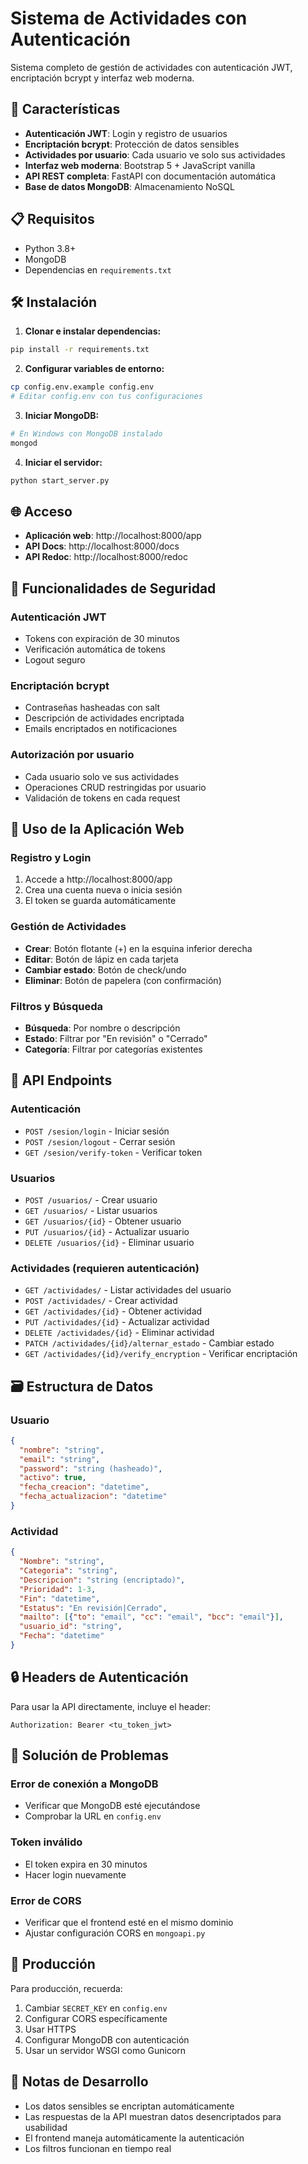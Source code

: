 # Sistema de Actividades con Autenticación

Sistema completo de gestión de actividades con autenticación JWT, encriptación bcrypt y interfaz web moderna.

## 🚀 Características

- **Autenticación JWT**: Login y registro de usuarios
- **Encriptación bcrypt**: Protección de datos sensibles
- **Actividades por usuario**: Cada usuario ve solo sus actividades
- **Interfaz web moderna**: Bootstrap 5 + JavaScript vanilla
- **API REST completa**: FastAPI con documentación automática
- **Base de datos MongoDB**: Almacenamiento NoSQL

## 📋 Requisitos

- Python 3.8+
- MongoDB
- Dependencias en `requirements.txt`

## 🛠️ Instalación

1. **Clonar e instalar dependencias:**
```bash
pip install -r requirements.txt
```

2. **Configurar variables de entorno:**
```bash
cp config.env.example config.env
# Editar config.env con tus configuraciones
```

3. **Iniciar MongoDB:**
```bash
# En Windows con MongoDB instalado
mongod
```

4. **Iniciar el servidor:**
```bash
python start_server.py
```

## 🌐 Acceso

- **Aplicación web**: http://localhost:8000/app
- **API Docs**: http://localhost:8000/docs
- **API Redoc**: http://localhost:8000/redoc

## 🔐 Funcionalidades de Seguridad

### Autenticación JWT
- Tokens con expiración de 30 minutos
- Verificación automática de tokens
- Logout seguro

### Encriptación bcrypt
- Contraseñas hasheadas con salt
- Descripción de actividades encriptada
- Emails encriptados en notificaciones

### Autorización por usuario
- Cada usuario solo ve sus actividades
- Operaciones CRUD restringidas por usuario
- Validación de tokens en cada request

## 📱 Uso de la Aplicación Web

### Registro y Login
1. Accede a http://localhost:8000/app
2. Crea una cuenta nueva o inicia sesión
3. El token se guarda automáticamente

### Gestión de Actividades
- **Crear**: Botón flotante (+) en la esquina inferior derecha
- **Editar**: Botón de lápiz en cada tarjeta
- **Cambiar estado**: Botón de check/undo
- **Eliminar**: Botón de papelera (con confirmación)

### Filtros y Búsqueda
- **Búsqueda**: Por nombre o descripción
- **Estado**: Filtrar por "En revisión" o "Cerrado"
- **Categoría**: Filtrar por categorías existentes

## 🔧 API Endpoints

### Autenticación
- `POST /sesion/login` - Iniciar sesión
- `POST /sesion/logout` - Cerrar sesión
- `GET /sesion/verify-token` - Verificar token

### Usuarios
- `POST /usuarios/` - Crear usuario
- `GET /usuarios/` - Listar usuarios
- `GET /usuarios/{id}` - Obtener usuario
- `PUT /usuarios/{id}` - Actualizar usuario
- `DELETE /usuarios/{id}` - Eliminar usuario

### Actividades (requieren autenticación)
- `GET /actividades/` - Listar actividades del usuario
- `POST /actividades/` - Crear actividad
- `GET /actividades/{id}` - Obtener actividad
- `PUT /actividades/{id}` - Actualizar actividad
- `DELETE /actividades/{id}` - Eliminar actividad
- `PATCH /actividades/{id}/alternar_estado` - Cambiar estado
- `GET /actividades/{id}/verify_encryption` - Verificar encriptación

## 🗃️ Estructura de Datos

### Usuario
```json
{
  "nombre": "string",
  "email": "string",
  "password": "string (hasheado)",
  "activo": true,
  "fecha_creacion": "datetime",
  "fecha_actualizacion": "datetime"
}
```

### Actividad
```json
{
  "Nombre": "string",
  "Categoria": "string",
  "Descripcion": "string (encriptado)",
  "Prioridad": 1-3,
  "Fin": "datetime",
  "Estatus": "En revisión|Cerrado",
  "mailto": [{"to": "email", "cc": "email", "bcc": "email"}],
  "usuario_id": "string",
  "Fecha": "datetime"
}
```

## 🔒 Headers de Autenticación

Para usar la API directamente, incluye el header:
```
Authorization: Bearer <tu_token_jwt>
```

## 🐛 Solución de Problemas

### Error de conexión a MongoDB
- Verificar que MongoDB esté ejecutándose
- Comprobar la URL en `config.env`

### Token inválido
- El token expira en 30 minutos
- Hacer login nuevamente

### Error de CORS
- Verificar que el frontend esté en el mismo dominio
- Ajustar configuración CORS en `mongoapi.py`

## 🚀 Producción

Para producción, recuerda:
1. Cambiar `SECRET_KEY` en `config.env`
2. Configurar CORS específicamente
3. Usar HTTPS
4. Configurar MongoDB con autenticación
5. Usar un servidor WSGI como Gunicorn

## 📝 Notas de Desarrollo

- Los datos sensibles se encriptan automáticamente
- Las respuestas de la API muestran datos desencriptados para usabilidad
- El frontend maneja automáticamente la autenticación
- Los filtros funcionan en tiempo real